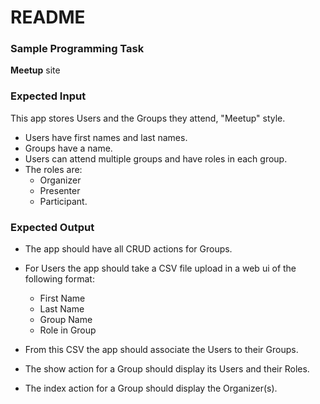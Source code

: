 # README #

### Sample Programming Task ###
**Meetup** site

### Expected Input ###

This app stores Users and the Groups they attend, "Meetup" style.
* Users have first names and last names. 
* Groups have a name. 
* Users can attend multiple groups and have roles in each group. 
* The roles are:
  * Organizer
  * Presenter
  * Participant.

### Expected Output ###

* The app should have all CRUD actions for Groups.
* For Users the app should take a CSV file upload in a web ui of the following format:
  * First Name
  * Last Name
  * Group Name
  * Role in Group

* From this CSV the app should associate the Users to their Groups.
* The show action for a Group should display its Users and their Roles.
* The index action for a Group should display the Organizer(s).
